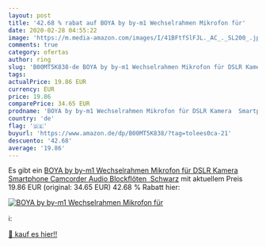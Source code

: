 ```yaml
---
layout: post
title: '42.68 % rabat auf BOYA by by-m1 Wechselrahmen Mikrofon für'
date: 2020-02-28 04:55:22
image: 'https://m.media-amazon.com/images/I/41BFtfSlFJL._AC_._SL200_.jpg'
comments: true
category: ofertas
author: ring
slug: 'B00MT5K838-de BOYA by by-m1 Wechselrahmen Mikrofon für DSLR Kamera...'
tags: 
actualPrice: 19.86 EUR
currency: EUR
price: 19.86
comparePrice: 34.65 EUR
prodname: 'BOYA by by-m1 Wechselrahmen Mikrofon für DSLR Kamera  Smartphone  Camcorder  Audio Blockflöten  Schwarz'
country: 'de'
flag: '🇩🇪'
buyurl: 'https://www.amazon.de/dp/B00MT5K838/?tag=tolees0ca-21'
descuento: '42.68'
average: '19.86'
---
```


Es gibt ein [BOYA by by-m1 Wechselrahmen Mikrofon für DSLR Kamera  Smartphone  Camcorder  Audio Blockflöten  Schwarz](https://www.amazon.de/dp/B00MT5K838/?tag=tolees0ca-21) mit aktuellem Preis 19.86 EUR (original: 34.65 EUR) 42.68 % Rabatt hier:

[![BOYA by by-m1 Wechselrahmen Mikrofon für](https://m.media-amazon.com/images/I/41BFtfSlFJL._AC_._SL200_.jpg)](https://www.amazon.de/dp/B00MT5K838/?tag=tolees0ca-21)

ℹ️:


[🛒 kauf es hier!!](https://www.amazon.de/dp/B00MT5K838/?tag=tolees0ca-21)
